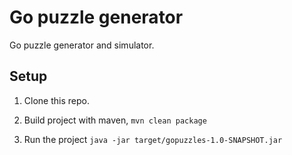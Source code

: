 # Go puzzle generator

Go puzzle generator and simulator. 

## Setup
1. Clone this repo.

2. Build project with maven, ``mvn clean package``

3. Run the project ``java -jar target/gopuzzles-1.0-SNAPSHOT.jar``



